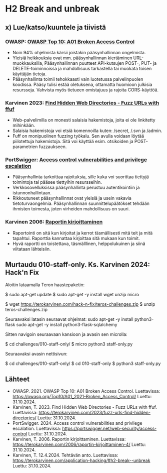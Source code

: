 # H2 Break and unbreak

## x) Lue/katso/kuuntele ja tiivistä

### OWASP: [OWASP Top 10: A01 Broken Access Control](https://owasp.org/Top10/A01_2021-Broken_Access_Control/)
- Noin 94% ohjelmista kärsii joistakin pääsynhallinnan ongelmista.
- Yleisiä heikkouksia ovat mm. pääsynhallinnan kiertäminen URL-muokkauksilla, Pääsynhallinnan puutteet API-kutsujen POST-, PUT- ja DELETE-toiminnoissa ja mahdollisuus tarkastella tai muokata toisen käyttäjän tietoja.
- Pääsynhallinta toimii tehokkaasti vain luotetussa palvelinpuolen koodissa. Pääsy tulisi estää oletuksena, ottamatta huomioon julkisia resursseja. Vahvista myös tietueen omistajuus ja rajoita CORS-käyttöä.

### Karvinen 2023: [Find Hidden Web Directories - Fuzz URLs with ffuf](https://terokarvinen.com/2023/fuzz-urls-find-hidden-directories/)
- Web-palvelimilla on monesti salaisia hakemistoja, joita ei ole linkitetty mihinkään.
- Salaisia hakemistoja voi etsiä komennoilla kuten: /secret, /.svn ja /admin.
- Fuff on monipuolinen fuzzing työkalu. Sen avulla voidaan löytää piilotettuja hakemistoja. Sitä voi käyttää esim. otsikoiden ja POST-parametrien fuzzaukseen.

### PortSwigger: [Access control vulnerabilities and privilege escalation](https://portswigger.net/web-security/access-control)
- Pääsynhallinta tarkoittaa rajoituksia, sille kuka voi suorittaa tiettyjä toimintoja tai pääsee tiettyihin resursseihin.
- Verkkosovelluksissa pääsynhallinta perustuu autentikointiin ja istunnonhallintaan.
- Rikkoutuneet pääsynhallinnat ovat yleisiä ja usein vakavia tietoturvaongelmia. Pääsynhallinnan suunnittelupäätökset tehdään ihmisten toimesta, joten virheiden mahdollisuus on suuri.

### Karvinen 2006: [Raportin kirjoittaminen](https://terokarvinen.com/2006/raportin-kirjoittaminen-4/)
- Raportointi on sitä kun kirjoitat ja kerrot täsmällisesti mitä teit ja mitä tapahtui. Raporttia kannattaa kirjoittaa sitä mukaan kun toimit. 
- Hyvä raportti on toistettava, täsmälllinen, helppolukuinen ja siinä viitataan lähteisiin.

## Murtaudu 010-staff-only. Ks. Karvinen 2024: Hack'n Fix 

Aloitin lataamalla Teron haastepaketin:

  $ sudo apt-get update
  $ sudo apt-get -y install wget unzip micro

  $ wget https://terokarvinen.com/hack-n-fix/teros-challenges.zip
  $ unzip teros-challenges.zip

Seuraavaksi latasin seuraavat ohjelmat:
  sudo apt-get -y install python3-flask 
  sudo apt-get -y install python3-flask-sqlalchemy

Sitten navigoin seuraavaan kansioon ja avasin sen microlla:

  $ cd challenges/010-staff-only/
  $ micro python3 staff-only.py

Seuraavaksi avasin nettisivun:

  $ cd challenges/010-staff-only/
  $ cd 010-staff-only
  $ python3 staff-only.py




## Lähteet
- OWASP. 2021. OWASP Top 10: A01 Broken Access Control. Luettavissa: https://owasp.org/Top10/A01_2021-Broken_Access_Control/ Luettu: 31.10.2024.
- Karvinen, T. 2023. Find Hidden Web Directories - Fuzz URLs with ffuf. Luettavissa: https://terokarvinen.com/2023/fuzz-urls-find-hidden-directories/ Luettu: 31.10.2024.
- PortSwigger. 2024. Access control vulnerabilities and privilege escalation. Luettavissa: https://portswigger.net/web-security/access-control Luettu: 31.10.2024.
- Karvinen, T. 2006. Raportin kirjoittaminen. Luettavissa: https://terokarvinen.com/2006/raportin-kirjoittaminen-4/ Luettu: 31.10.2024.
- Karvinen, T. 12.4.2024. Tehtävän anto. Luettavissa: https://terokarvinen.com/application-hacking/#h2-break--unbreak Luettu: 31.10.2024.
  
